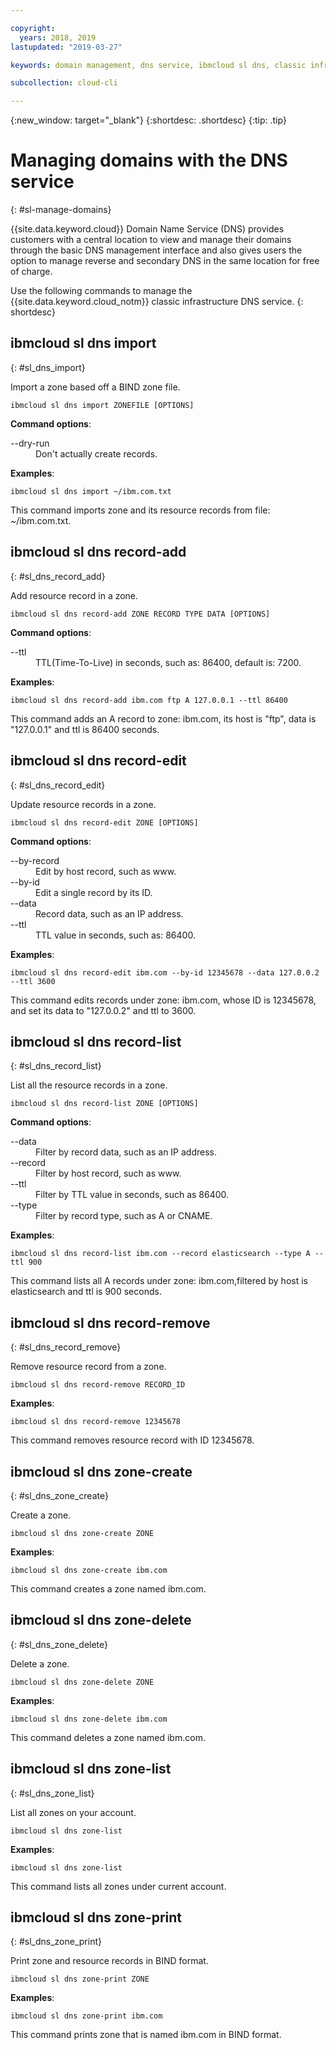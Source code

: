 ```yaml
---

copyright:
  years: 2018, 2019
lastupdated: "2019-03-27"

keywords: domain management, dns service, ibmcloud sl dns, classic infrastructure, management interface, dns, dns cli, manage dns cli

subcollection: cloud-cli

---
```


{:new_window: target="_blank"}
{:shortdesc: .shortdesc}
{:tip: .tip}

# Managing domains with the DNS service
{: #sl-manage-domains}

{{site.data.keyword.cloud}} Domain Name Service (DNS) provides customers with a central location to view and manage their domains through the basic DNS management interface and also gives users the option to manage reverse and secondary DNS in the same location for free of charge.

Use the following commands to manage the {{site.data.keyword.cloud_notm}} classic infrastructure DNS service.
{: shortdesc}

## ibmcloud sl dns import
{: #sl_dns_import}

Import a zone based off a BIND zone file.
```
ibmcloud sl dns import ZONEFILE [OPTIONS]
```

<strong>Command options</strong>:
<dl>
<dt>--dry-run</dt>
<dd>Don't actually create records.</dd>
</dl>

**Examples**:
```
ibmcloud sl dns import ~/ibm.com.txt
```
This command imports zone and its resource records from file: ~/ibm.com.txt.


## ibmcloud sl dns record-add
{: #sl_dns_record_add}

Add resource record in a zone.
```
ibmcloud sl dns record-add ZONE RECORD TYPE DATA [OPTIONS]
```

<strong>Command options</strong>:
<dl>
<dt>--ttl</dt>
<dd>TTL(Time-To-Live)  in seconds, such as: 86400, default is: 7200.</dd>
</dl>

**Examples**:
```
ibmcloud sl dns record-add ibm.com ftp A 127.0.0.1 --ttl 86400
```
This command adds an A record to zone: ibm.com, its host is "ftp", data is "127.0.0.1" and ttl is 86400 seconds.


## ibmcloud sl dns record-edit
{: #sl_dns_record_edit}

Update resource records in a zone.
```
ibmcloud sl dns record-edit ZONE [OPTIONS]
```

<strong>Command options</strong>:
<dl>
<dt>--by-record</dt>
<dd>Edit by host record, such as www.</dd>
<dt>--by-id</dt>
<dd>Edit a single record by its ID.</dd>
<dt>--data</dt>
<dd>Record data, such as an IP address.</dd>
<dt>--ttl</dt>
<dd>TTL value in seconds, such as: 86400.</dd>
</dl>

**Examples**:
```
ibmcloud sl dns record-edit ibm.com --by-id 12345678 --data 127.0.0.2 --ttl 3600
```
This command edits records under zone: ibm.com, whose ID is 12345678, and set its data to "127.0.0.2" and ttl to 3600.


## ibmcloud sl dns record-list
{: #sl_dns_record_list}

List all the resource records in a zone.
```
ibmcloud sl dns record-list ZONE [OPTIONS]
```

<strong>Command options</strong>:
<dl>
<dt>--data</dt>
<dd>Filter by record data, such as an IP address.</dd>
<dt>--record</dt>
<dd>Filter by host record, such as www.</dd>
<dt>--ttl</dt>
<dd>Filter by TTL value in seconds, such as 86400.</dd>
<dt>--type</dt>
<dd>Filter by record type, such as A or CNAME.</dd>
</dl>

**Examples**:
```
ibmcloud sl dns record-list ibm.com --record elasticsearch --type A --ttl 900
```
This command lists all A records under zone: ibm.com,filtered by host is elasticsearch and ttl is 900 seconds.


## ibmcloud sl dns record-remove
{: #sl_dns_record_remove}

Remove resource record from a zone.
```
ibmcloud sl dns record-remove RECORD_ID
```

**Examples**:
```
ibmcloud sl dns record-remove 12345678
```
This command removes resource record with ID 12345678.


## ibmcloud sl dns zone-create
{: #sl_dns_zone_create}

Create a zone.
```
ibmcloud sl dns zone-create ZONE
```

**Examples**:
```
ibmcloud sl dns zone-create ibm.com
```
This command creates a zone named ibm.com.


## ibmcloud sl dns zone-delete
{: #sl_dns_zone_delete}

Delete a zone.
```
ibmcloud sl dns zone-delete ZONE
```

**Examples**:
```
ibmcloud sl dns zone-delete ibm.com
```
This command deletes a zone named ibm.com.


## ibmcloud sl dns zone-list
{: #sl_dns_zone_list}

List all zones on your account.
```
ibmcloud sl dns zone-list
```

**Examples**:
```
ibmcloud sl dns zone-list
```
This command lists all zones under current account.


## ibmcloud sl dns zone-print
{: #sl_dns_zone_print}

Print zone and resource records in BIND format.
```
ibmcloud sl dns zone-print ZONE
```

**Examples**:
```
ibmcloud sl dns zone-print ibm.com
```
This command prints zone that is named ibm.com in BIND format.
